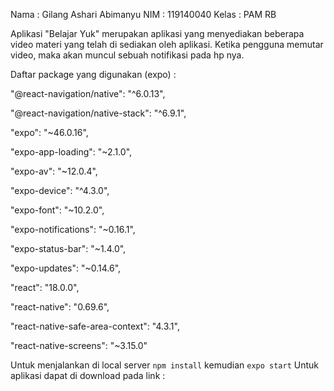 Nama : Gilang Ashari Abimanyu
NIM : 119140040
Kelas : PAM RB

Aplikasi "Belajar Yuk" merupakan aplikasi yang menyediakan beberapa video materi yang telah di sediakan oleh aplikasi.
Ketika pengguna memutar video, maka akan muncul sebuah notifikasi pada hp nya.

Daftar package yang digunakan (expo) :

"@react-navigation/native": "^6.0.13",

"@react-navigation/native-stack": "^6.9.1",

"expo": "~46.0.16",

"expo-app-loading": "~2.1.0",

"expo-av": "~12.0.4",

"expo-device": "^4.3.0",

"expo-font": "~10.2.0",

"expo-notifications": "~0.16.1",

"expo-status-bar": "~1.4.0",

"expo-updates": "~0.14.6",

"react": "18.0.0",

"react-native": "0.69.6",

"react-native-safe-area-context": "4.3.1",

"react-native-screens": "~3.15.0"

 Untuk menjalankan di local server ```npm install```
 kemudian ```expo start```
 Untuk aplikasi dapat di download pada link :
 
 
    
